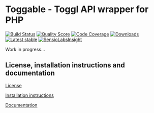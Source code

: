 # Toggable - Toggl API wrapper for PHP

[![Build Status](https://img.shields.io/travis/MarioBlazek/Toggable.svg?style=flat-square)](https://travis-ci.org/MarioBlazek/Toggable)
[![Quality Score](https://img.shields.io/scrutinizer/g/MarioBlazek/Toggable.svg?style=flat-square)](https://scrutinizer-ci.com/g/MarioBlazek/Toggable)
[![Code Coverage](https://img.shields.io/scrutinizer/coverage/g/MarioBlazek/Toggable.svg?style=flat-square)](https://scrutinizer-ci.com/g/MarioBlazek/Toggable)
[![Downloads](https://img.shields.io/packagist/dt/marioblazek/toggable.svg?style=flat-square)](https://packagist.org/packages/marioblazek/toggable)
[![Latest stable](https://img.shields.io/packagist/v/marioblazek/toggable.svg?style=flat-square)](https://packagist.org/packages/marioblazek/toggable)
[![SensioLabsInsight](https://insight.sensiolabs.com/projects/37b63963-a998-4c7e-8421-eb89740db3f9/mini.png)](https://insight.sensiolabs.com/projects/37b63963-a998-4c7e-8421-eb89740db3f9)

Work in progress...

License, installation instructions and documentation
----------------------------------------------------

[License](LICENSE)

[Installation instructions](Resources/doc/INSTALL.md)

[Documentation](Resources/doc/DOC.md)
